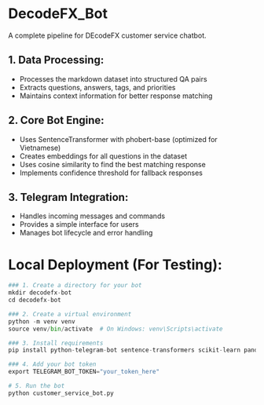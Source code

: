 # DecodeFX_Bot
A complete pipeline for DEcodeFX customer service chatbot.

## 1. Data Processing:

- Processes the markdown dataset into structured QA pairs
- Extracts questions, answers, tags, and priorities
- Maintains context information for better response matching


## 2. Core Bot Engine:

- Uses SentenceTransformer with phobert-base (optimized for Vietnamese)
- Creates embeddings for all questions in the dataset
- Uses cosine similarity to find the best matching response
- Implements confidence threshold for fallback responses


## 3. Telegram Integration:

- Handles incoming messages and commands
- Provides a simple interface for users
- Manages bot lifecycle and error handling

# Local Deployment (For Testing):
```python
### 1. Create a directory for your bot
mkdir decodefx-bot
cd decodefx-bot

### 2. Create a virtual environment
python -m venv venv
source venv/bin/activate  # On Windows: venv\Scripts\activate

### 3. Install requirements
pip install python-telegram-bot sentence-transformers scikit-learn pandas numpy

### 4. Add your bot token
export TELEGRAM_BOT_TOKEN="your_token_here"

# 5. Run the bot
python customer_service_bot.py
```
